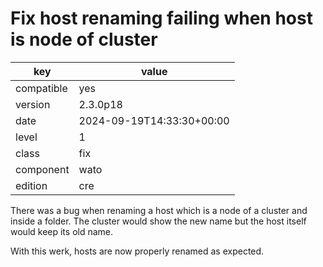 [//]: # (werk v2)
# Fix host renaming failing when host is node of cluster

key        | value
---------- | ---
compatible | yes
version    | 2.3.0p18
date       | 2024-09-19T14:33:30+00:00
level      | 1
class      | fix
component  | wato
edition    | cre

There was a bug when renaming a host which is a node of a cluster and inside a
folder. The cluster would show the new name but the host itself would keep its
old name.

With this werk, hosts are now properly renamed as expected.